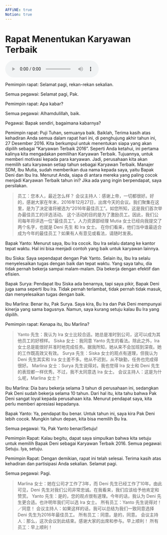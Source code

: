 ```yaml
---
AFFiNE: true
Notion: true
---
```


# Rapat Menentukan Karyawan Terbaik

![U4T2 - Rapat Menentukan Karyawan Terbaik](audio/U4T2%20-%20Rapat%20Menentukan%20Karyawan%20Terbaik.m4a)

Pemimpin rapat: Selamat pagi, rekan-rekan sekalian.

Semua pegawai: Selamat pagi, Pak.

Pemimpin rapat: Apa kabar?

Semua pegawai: Alhamdulillah, baik.

Pegawai: Bapak sendiri, bagaimana kabarnya?

Pemimpin rapat: Puji Tuhan, semuanya baik. Baiklah, Terima kasih atas kehadiran Anda semua dalam rapat hari ini, di penghujung akhir tahun ini, 27 Desember 2016. Kita berkumpul untuk menentukan siapa yang akan dipilih sebagai “Karyawan Terbaik 2016”. Seperti Anda ketahui, ini pertama kalinya kita mengadakan pemilihan Karyawan Terbaik. Tujuannya, untuk memberi motivasi kepada para karyawan. Jadi, perusahaan kita akan memilih satu karyawan setiap tahun sebagai Karyawan Terbaik. Manajer SDM, Ibu Mutia, sudah memberikan dua nama kepada saya, yaitu Bapak Deni dan Ibu Ira. Menurut Anda, siapa di antara mereka yang paling cocok menjadi Karyawan Terbaik tahun ini? Jika ada yang ingin berpendapat, saya persilakan.

> 员工：您本人，最近怎么样？
> 会议主持人：感谢上帝，一切都很好。好的，感谢大家在年末，2016年12月27日，出席今天的会议。我们聚集在这里，是为了决定谁将被选为“2016年最佳员工”。如您所知，这是我们首次举办最佳员工的评选活动。
> 这个活动的目的是为了激励员工。因此，我们公司每年将评选一位“最佳员工”。人力资源部经理 Mutia 女士已经向我提交了两个名字，也就是 Deni 先生 和 Ira 女士。
> 在你们看来，他们当中谁最适合成为今年的最佳员工？如果有人有意见或看法，请随时发表。

Bapak Yanto: Menurut saya, Ibu Ira cocok. Ibu Ira selalu datang ke kantor tepat waktu. Hal ini bisa menjadi contoh yang baik untuk karyawan lainnya.

Ibu Siska: Saya sependapat dengan Pak Yanto. Selain itu, Ibu Ira selalu menyelesaikan tugas dengan baik dan tepat waktu. Yang saya tahu, dia tidak pernah bekerja sampai malam-malam. Dia bekerja dengan efektif dan efisien.

Bapak Surya: Pendapat Ibu Siska ada benarnya, tapi saya pikir, Bapak Deni juga sama seperti Ibu Ira. Tidak pernah terlambat, tidak pernah tidak masuk, dan menyelesaikan tugas dengan baik.

Ibu Marlina: Benar itu, Pak Surya. Saya kira, Bu Ira dan Pak Deni mempunyai kinerja yang sama bagusnya. Namun, saya kurang setuju kalau Bu Ira yang dipilih.

Pemimpin rapat: Kenapa itu, Ibu Marlina?

> Yanto 先生：我认为 Ira 女士比较合适。她总是准时到公司，这可以成为其他员工的好榜样。
> Siska 女士：我同意 Yanto 先生的看法。除此之外，Ira 女士总是能很好并准时地完成任务。据我所知，她从来不会加班到深夜。她的工作既高效又有效。
> Surya 先生：Siska 女士的观点有道理，但我认为 Deni 先生其实和 Ira 女士差不多。他从不迟到，从不缺勤，任务也完成得很好。
> Marlina 女士：Surya 先生说得对。我也觉得 Ira 女士和 Deni 先生的表现都一样优秀。不过，我不太同意选 Ira 女士。
> 会议主持人：这是为什么呢，Marlina 女士？

Ibu Marlina: Dia baru bekerja selama 3 tahun di perusahaan ini, sedangkan Pak Deni sudah bekerja selama 10 tahun. Dari hal itu, kita tahu bahwa Pak Deni sangat loyal kepada perusahaan kita. Menurut pendapat saya, kita perlu memberi apresiasi kepadanya.

Bapak Yanto: Ya, pendapat Ibu benar. Untuk tahun ini, saya kira Pak Deni lebih cocok. Mungkin tahun depan, kita bisa memilih Bu Ira.

Semua pegawai: Ya, Pak Yanto benar/Setuju!

Pemimpin Rapat: Kalau begitu, dapat saya simpulkan bahwa kita setuju untuk memilih Bapak Deni sebagai Karyawan Terbaik 2016. Semua pegawai: Setuju. Iya, setuju.

Pemimpin Rapat: Dengan demikian, rapat ini telah selesai. Terima kasih atas kehadiran dan partisipasi Anda sekalian. Selamat pagi.

Semua pegawai: Pagi.

> Marlina 女士：她在公司才工作了3年，而 Deni 先生已经工作了10年。由此可见，Deni 先生对我们公司非常忠诚。在我看来，我们应该给予他肯定和赞赏。
> Yanto 先生：是的，您的观点很有道理。今年的话，我认为 Deni 先生更合适。也许明年我们可以选 Ira 女士。
> 所有员工：Yanto 先生说得对！／同意！
> 会议主持人：如果这样的话，我可以总结为我们一致同意选择 Deni 先生为2016年最佳员工。
> 所有员工：同意。是的，同意。
> 会议主持人：那么，这次会议到此结束。感谢大家的出席和参与。早上顺利！
> 所有员工：早上顺利！
